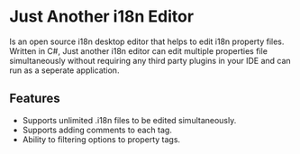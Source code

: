 Just Another i18n Editor
========================
Is an open source i18n desktop editor that helps to edit i18n property files.  Written in C#, Just another i18n editor can edit multiple properties file simultaneously without requiring any third party plugins in your IDE and can run as a seperate application. 


## Features

* Supports unlimited .i18n files to be edited simultaneously.
* Supports adding comments to each tag.
* Ability to filtering options to property tags.
